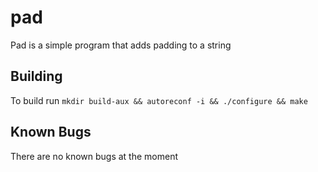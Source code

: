 # pad

Pad is a simple program that adds padding to a string

## Building

To build run ```mkdir build-aux && autoreconf -i && ./configure && make```

## Known Bugs

There are no known bugs at the moment
